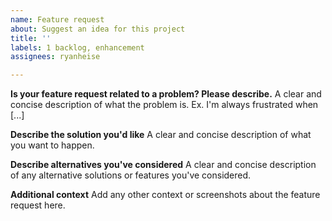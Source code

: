 ```yaml
---
name: Feature request
about: Suggest an idea for this project
title: ''
labels: 1 backlog, enhancement
assignees: ryanheise

---
```


<!--

        PLEASE READ CAREFULLY!





        FOR YOUR FEATURE REQUEST TO BE PROCESSED, YOU WILL NEED
        TO FILL IN ALL SECTIONS BELOW. DON'T DELETE THE HEADINGS.


        THANK YOU :-D


-->

**Is your feature request related to a problem? Please describe.**
A clear and concise description of what the problem is. Ex. I'm always frustrated when [...]

**Describe the solution you'd like**
A clear and concise description of what you want to happen.

**Describe alternatives you've considered**
A clear and concise description of any alternative solutions or features you've considered.

**Additional context**
Add any other context or screenshots about the feature request here.
